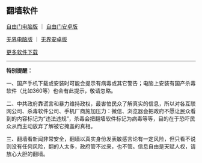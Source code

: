 ## 翻墙软件

[自由门电脑版](https://git.io/fgp) ｜ [自由门安卓版](https://git.io/fgma)

[无界电脑版](https://git.io/vEJlj) ｜ [无界安卓版](https://s3.amazonaws.com/693/um.apk)

[更多软件下载](https://github.com/Alvin9999/new-pac/wiki)

---

**特别提醒：**

一、国产手机下载或安装时可能会提示有病毒或其它警告；电脑上安装有国产杀毒软件（比如360等）也会有此提示，敬请忽略。

二、中共政府靠谎言和暴力维持政权，最害怕民众了解真实的信息，所以对各互联网公司、杀毒软件公司、手机厂商施加压力：微信、浏览器会把政府不愿让民众看到的内容标记为“违法违规”，杀毒会把翻墙软件标记为病毒等等，目的在于恐吓民众从而主动放弃了解被它掩盖的真相。

三、翻墙看新闻非常安全，翻墙以真实身份发表敏感言论有一定风险，但只看不说则没有任何风险，翻的人太多，政府管不过来，也不管。信息自由是天赋人权，请放心大胆的翻墙。